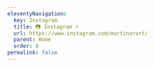 ```yaml
---
eleventyNavigation:
  key: Instagram
  title: 📷 Instagram ➚
  url: https://www.instagram.com/martinarart/
  parent: Home
  order: 8
permalink: false
---
```

